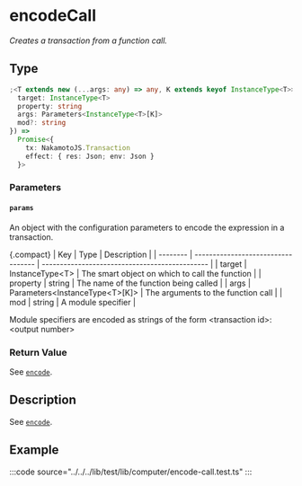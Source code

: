 # encodeCall

_Creates a transaction from a function call._

## Type

```ts
;<T extends new (...args: any) => any, K extends keyof InstanceType<T>>(params: {
  target: InstanceType<T>
  property: string
  args: Parameters<InstanceType<T>[K]>
  mod?: string
}) =>
  Promise<{
    tx: NakamotoJS.Transaction
    effect: { res: Json; env: Json }
  }>
```

### Parameters

#### `params`

An object with the configuration parameters to encode the expression in a transaction.

{.compact}
| Key | Type | Description |
| -------- | ---------------------------------- | ---------------------------------------------- |
| target | InstanceType\<T\> | The smart object on which to call the function |
| property | string | The name of the function being called |
| args | Parameters\<InstanceType\<T\>[K]\> | The arguments to the function call |
| mod | string | A module specifier |

Module specifiers are encoded as strings of the form \<transaction id\>:\<output number\>

### Return Value

See [`encode`](./encode.md).

## Description

See [`encode`](./encode.md).

## Example

:::code source="../../../lib/test/lib/computer/encode-call.test.ts" :::
